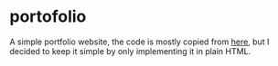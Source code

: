 # portofolio
A simple portfolio website, the code is mostly copied from <a href="https://github.com/BartoszJarocki/cv">here</a>, but I decided to keep it simple by only implementing it in plain HTML.
